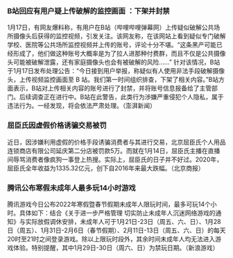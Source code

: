 ### B站回应有用户疑上传破解的监控画面 ：下架并封禁
1月17日，有网友爆料称，有用户在B站（哔哩哔哩弹幕网）上传疑似破解公共场所摄像头后获得的监控视频，引发关注。该网友称，在该网站上看到疑似专门破解学校、医院等公共场所监控视频并上传的账号，评论十分不堪。“这条黑产可能已经形成了，他们做这种账号大概率是为了拉人进那种付费群，而且不仅是公共摄像头可能被破解泄露，还有家庭摄像头也会有被破解的风险……”
针对该情况，B站于1月17日发布处理公告：“今日接到用户举报，称疑似有人使用非法手段破解摄像头，上传视频监控画面至 B 站。我们第一时间组织排查，下架了相关内容。”B站方面表示，B站对上传相关内容的账号进行了封禁，并将账号信息报备给了主管部门。后续调查正在进行中。B站在此警告，此类行为渉嫌严重侵犯个人隐私，属于违法行为。一经发现，将会依法严肃处理。（澎湃新闻）
### 屈臣氏因虚假价格诱骗交易被罚
近日，因涉嫌利用虚假的价格手段诱骗消费者与其进行交易，北京屈臣氏个人用品连锁商店有限公司延庆第二分店被罚款5万。而就在1月14日，屈臣氏主播在直播间辱骂消费者像疯狗一事登上热搜。实际上，屈臣氏的日子并不好过。2020年，屈臣氏全年收益为1335.32亿元，创下自2016年来最大跌幅。（北京商报）
### 腾讯公布寒假未成年人最多玩14小时游戏
腾讯游戏今日公布2022年寒假暨春节假期未成年人限玩时间，最多可玩14个小时。具体如下：结合《关于进一步严格管理 切实防止未成年人沉迷网络游戏的通知》与实际放假调休安排，未成年人可于1月21日-23日（周五、六、日）、1月28日（周五）、1月31日-2月6日（春节假期）、2月11日-13日（周五、六、日）的每天20时至21时之间登录游戏。除以上限玩时段外，其余时间未成年人均无法进入游戏体验。特别提醒，其中1月29日-30日（周六、日）为禁玩日期。（新浪游戏）
